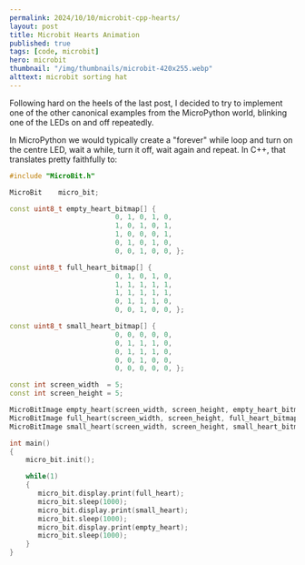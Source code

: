 ```yaml
---
permalink: 2024/10/10/microbit-cpp-hearts/
layout: post
title: Microbit Hearts Animation
published: true
tags: [code, microbit]
hero: microbit
thumbnail: "/img/thumbnails/microbit-420x255.webp"
alttext: microbit sorting hat
---
```


Following hard on the heels of the last post, I decided to try to implement one of the
other canonical examples from the MicroPython world, blinking one of the LEDs on and off
repeatedly.

In MicroPython we would typically create a "forever" while loop and turn on the centre LED,
wait a while, turn it off, wait again and repeat. In C++, that translates pretty faithfully to:

```cpp
#include "MicroBit.h"

MicroBit    micro_bit;

const uint8_t empty_heart_bitmap[] {
                          0, 1, 0, 1, 0,
                          1, 0, 1, 0, 1,
                          1, 0, 0, 0, 1,
                          0, 1, 0, 1, 0,
                          0, 0, 1, 0, 0, };

const uint8_t full_heart_bitmap[] {
                          0, 1, 0, 1, 0,
                          1, 1, 1, 1, 1,
                          1, 1, 1, 1, 1,
                          0, 1, 1, 1, 0,
                          0, 0, 1, 0, 0, }; 

const uint8_t small_heart_bitmap[] {
                          0, 0, 0, 0, 0,
                          0, 1, 1, 1, 0,
                          0, 1, 1, 1, 0,
                          0, 0, 1, 0, 0,
                          0, 0, 0, 0, 0, };

const int screen_width  = 5;
const int screen_height = 5;

MicroBitImage empty_heart(screen_width, screen_height, empty_heart_bitmap);
MicroBitImage full_heart(screen_width, screen_height, full_heart_bitmap);
MicroBitImage small_heart(screen_width, screen_height, small_heart_bitmap);

int main()
{
    micro_bit.init();

    while(1) 
    {
       micro_bit.display.print(full_heart); 
       micro_bit.sleep(1000);
       micro_bit.display.print(small_heart);
       micro_bit.sleep(1000);
       micro_bit.display.print(empty_heart);
       micro_bit.sleep(1000);
    }
}
```
